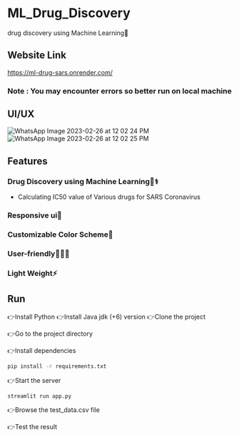 
# ML_Drug_Discovery

drug discovery using Machine Learning🏥

## Website Link
https://ml-drug-sars.onrender.com/

### Note : You may encounter errors so better run on local machine

## UI/UX
![WhatsApp Image 2023-02-26 at 12 02 24 PM](https://user-images.githubusercontent.com/97012708/221414595-1221f83a-840c-482e-9b05-58da145a08a4.jpeg)
![WhatsApp Image 2023-02-26 at 12 02 25 PM](https://user-images.githubusercontent.com/97012708/221414598-85358f9e-6b93-49a9-99cf-874d4e050086.jpeg)

## Features

### Drug Discovery using Machine Learning💊⚕️
- Calculating IC50 value of Various drugs for SARS Coronavirus 
### Responsive ui💫 
### Customizable Color Scheme🎨
### User-friendly💁🏻‍♂ 
### Light Weight⚡
## Run 
👉Install Python
👉Install Java jdk (+6) version
👉Clone the project

👉Go to the project directory

👉Install dependencies

```bash
pip install -r requirements.txt

```

👉Start the server

```bash
streamlit run app.py
```
👉Browse the test_data.csv file

👉Test the result
